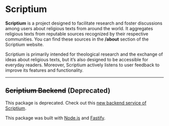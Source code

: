 # Scriptium

**Scriptium** is a project designed to facilitate research and foster discussions among users about religious texts from around the world. It aggregates religious texts from reputable sources recognized by their respective communities. You can find these sources in the **/about** section of the Scriptium website.

Scriptium is primarily intended for theological research and the exchange of ideas about religious texts, but it’s also designed to be accessible for everyday readers. Moreover, Scriptium actively listens to user feedback to improve its features and functionality.

---

## ~~Scriptium Backend~~ (Deprecated)

This package is deprecated. Check out this [new backend service of Scriptium](https://github.com/kaanoz1/scriptium-backend).

This package was built with [Node.js](https://nodejs.org/en) and [Fastify](https://fastify.dev).
